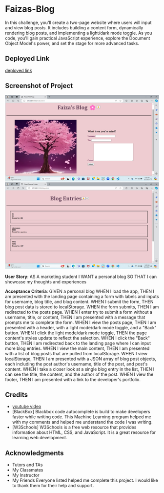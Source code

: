 # Faizas-Blog

In this challenge, you'll create a two-page website where users will input and view blog posts. It includes building a content form, dynamically rendering blog posts, and implementing a light/dark mode toggle. As you code, you'll gain practical JavaScript experience, explore the Document Object Model's power, and set the stage for more advanced tasks.

## Deployed Link
[deployed link](https://faiza-haque.github.io/Faizas-Blog/)


## Screenshot of Project
![screenshot of hw 2](./FaizasBlog.png)
![screenshot of hw 2](./BlogEntries.png)  

**User Story**: 
AS A marketing student
I WANT a personal blog
SO THAT I can showcase my thoughts and experiences

 **Acceptance Criteria**:
 GIVEN a personal blog
WHEN I load the app,
THEN I am presented with the landing page containing a form with labels and inputs for username, blog title, and blog content.
WHEN I submit the form,
THEN blog post data is stored to localStorage.
WHEN the form submits,
THEN I am redirected to the posts page.
WHEN I enter try to submit a form without a username, title, or content,
THEN I am presented with a message that prompts me to complete the form.
WHEN I view the posts page,
THEN I am presented with a header, with a light mode/dark mode toggle, and a "Back" button.
WHEN I click the light mode/dark mode toggle,
THEN the page content's styles update to reflect the selection.
WHEN I click the "Back" button,
THEN I am redirected back to the landing page where I can input more blog entries.
WHEN I view the main content,
THEN I am presented with a list of blog posts that are pulled from localStorage.
WHEN I view localStorage,
THEN I am presented with a JSON array of blog post objects, each including the post author's username, title of the post, and post's content.
WHEN I take a closer look at a single blog entry in the list,
THEN I can see the title, the content, and the author of the post.
WHEN I view the footer,
THEN I am presented with a link to the developer's portfolio.


## Credits
- [youtube video]( https://youtu.be/RiWxhm5ZdFM?si=QAqrC1_olVXs5vUc)
- [BlackBox] Blackbox code autocomplete is build to make developers faster while writing code. This Machine Learning program helped me with my comments and helped me understand the code I was writing.
- [W3Schools] W3Schools is a free web resource that provides information about HTML, CSS, and JavaScript. It is a great resource for learning web development.

## Acknowledgments 
- Tutors and TAs
- My Classmates
- My Instructor
- My Friends
Everyone listed helped me complete this project. I would like to thank them for their help and support.
